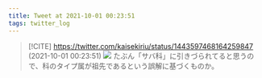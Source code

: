 ```yaml
---
title: Tweet at 2021-10-01 00:23:51
tags: twitter_log
---
```


> [!CITE] https://twitter.com/kaisekiriu/status/1443597468164259847 (2021-10-01 00:23:51)
> ![](https://twitter.com/kaisekiriu/status/1443597468164259847)
> たぶん「サバ科」に引きづられてると思うので、科のタイプ属が祖先であるという誤解に基づくものか。
